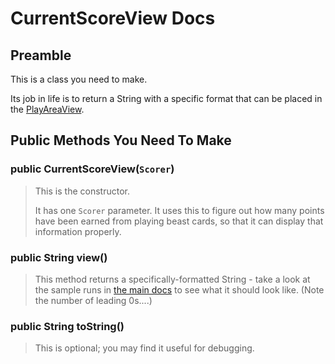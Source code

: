 # CurrentScoreView Docs

## Preamble

This is a class you need to make.

Its job in life is to return a String with a specific format that can be placed in the [PlayAreaView](https://jpratt-mru.github.io/a2.api/PlayAreaView.html).

## Public Methods You Need To Make

### public CurrentScoreView(`Scorer`)

> This is the constructor. 
>
> It has one `Scorer` parameter. It uses this to figure out how many points have been earned from playing beast cards, so that it can display that information properly.

### public String view()

> This method returns a specifically-formatted String - take a look at the sample runs in [the main docs](https://github.com/MRU-CSIS-1501-201901-001/assignments/blob/master/asg.02.befuddling.beasts/asg.02.befuddling.beasts.docs.md) to see what it should look like. (Note the number of leading 0s....)

### public String toString()

> This is optional; you may find it useful for debugging.
